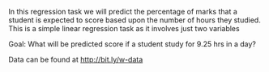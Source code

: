 In this regression task we will predict the percentage of marks that a student is expected to score based upon the number of hours they studied. This is a simple linear regression task as it involves just two variables

Goal: What will be predicted score if a student study for 9.25 hrs in a day?

Data can be found at http://bit.ly/w-data
